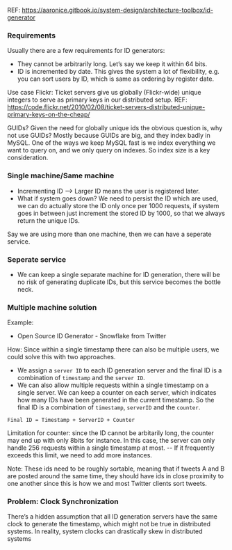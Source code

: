 REF: https://aaronice.gitbook.io/system-design/architecture-toolbox/id-generator

### Requirements
Usually there are a few requirements for ID generators:
* They cannot be arbitrarily long. Let’s say we keep it within 64 bits.
* ID is incremented by date. This gives the system a lot of flexibility, e.g. you can sort users by ID, which is same as ordering by register date.

Use case Flickr: Ticket servers give us globally (Flickr-wide) unique integers to serve as primary keys in our distributed setup. REF: https://code.flickr.net/2010/02/08/ticket-servers-distributed-unique-primary-keys-on-the-cheap/

GUIDs?
Given the need for globally unique ids the obvious question is, why not use GUIDs? Mostly because GUIDs are big, and they index badly in MySQL. One of the ways we keep MySQL fast is we index everything we want to query on, and we only query on indexes. So index size is a key consideration.

### Single machine/Same machine
* Incrementing ID --> Larger ID means the user is registered later.
* What if system goes down? We need to persist the ID which are used, we can do actually store the ID only once per 1000 requests, if system goes in between just increment the stored ID by 1000, so that we always return the unique IDs.

Say we are using more than one machine, then we can have a seperate service.

### Seperate service
* We can keep a single separate machine for ID generation, there will be no risk of generating duplicate IDs, but this service becomes the bottle neck.

### Multiple machine solution

Example:
* Open Source ID Generator - Snowflake from Twitter

How:
Since within a single timestamp there can also be multiple users, we could solve this with two approaches.

* We assign a `server ID` to each ID generation server and the final ID is a combination of `timestamp` and the `server ID`.
* We can also allow multiple requests within a single timestamp on a single server. We can keep a counter on each server, which indicates how many IDs have been generated in the current timestamp. So the final ID is a combination of `timestamp`, `serverID` and the `counter`.

`Final ID = Timestamp + ServerID + Counter`

Limitation for counter: since the ID cannot be arbitarily long, the counter may end up with only 8bits for instance. In this case, the server can only handle 256 requests within a single timestamp at most. -- If it frequently exceeds this limit, we need to add more instances.

Note:
These ids need to be roughly sortable, meaning that if tweets A and B are posted around the same time, they should have ids in close proximity to one another since this is how we and most Twitter clients sort tweets.

### Problem: Clock Synchronization

There’s a hidden assumption that all ID generation servers have the same clock to generate the timestamp, which might not be true in distributed systems. In reality, system clocks can drastically skew in distributed systems
